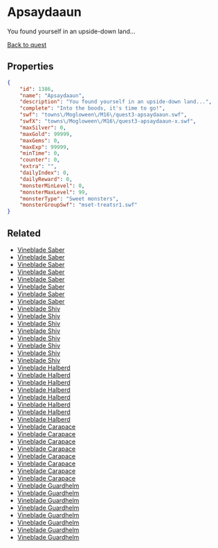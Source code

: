 # Apsaydaaun

You found yourself in an upside-down land...

[Back to quest](../quests.md)

## Properties

```json
{
    "id": 1386,
    "name": "Apsaydaaun",
    "description": "You found yourself in an upside-down land...",
    "complete": "Into the boods, it's time to go!",
    "swf": "towns\/Mogloween\/M16\/quest3-apsaydaaun.swf",
    "swfX": "towns\/Mogloween\/M16\/quest3-apsaydaaun-x.swf",
    "maxSilver": 0,
    "maxGold": 99999,
    "maxGems": 0,
    "maxExp": 99999,
    "minTime": 0,
    "counter": 0,
    "extra": "",
    "dailyIndex": 0,
    "dailyReward": 0,
    "monsterMinLevel": 0,
    "monsterMaxLevel": 99,
    "monsterType": "Sweet monsters",
    "monsterGroupSwf": "mset-treatsr1.swf"
}
```

## Related

- [Vineblade Saber](../items/16397-vineblade-saber.md)
- [Vineblade Saber](../items/16398-vineblade-saber.md)
- [Vineblade Saber](../items/16399-vineblade-saber.md)
- [Vineblade Saber](../items/16400-vineblade-saber.md)
- [Vineblade Saber](../items/16401-vineblade-saber.md)
- [Vineblade Saber](../items/16402-vineblade-saber.md)
- [Vineblade Saber](../items/16403-vineblade-saber.md)
- [Vineblade Saber](../items/16404-vineblade-saber.md)
- [Vineblade Shiv](../items/16405-vineblade-shiv.md)
- [Vineblade Shiv](../items/16406-vineblade-shiv.md)
- [Vineblade Shiv](../items/16407-vineblade-shiv.md)
- [Vineblade Shiv](../items/16408-vineblade-shiv.md)
- [Vineblade Shiv](../items/16409-vineblade-shiv.md)
- [Vineblade Shiv](../items/16410-vineblade-shiv.md)
- [Vineblade Shiv](../items/16411-vineblade-shiv.md)
- [Vineblade Shiv](../items/16412-vineblade-shiv.md)
- [Vineblade Halberd](../items/16413-vineblade-halberd.md)
- [Vineblade Halberd](../items/16414-vineblade-halberd.md)
- [Vineblade Halberd](../items/16415-vineblade-halberd.md)
- [Vineblade Halberd](../items/16416-vineblade-halberd.md)
- [Vineblade Halberd](../items/16417-vineblade-halberd.md)
- [Vineblade Halberd](../items/16418-vineblade-halberd.md)
- [Vineblade Halberd](../items/16419-vineblade-halberd.md)
- [Vineblade Halberd](../items/16420-vineblade-halberd.md)
- [Vineblade Carapace](../items/16421-vineblade-carapace.md)
- [Vineblade Carapace](../items/16422-vineblade-carapace.md)
- [Vineblade Carapace](../items/16423-vineblade-carapace.md)
- [Vineblade Carapace](../items/16424-vineblade-carapace.md)
- [Vineblade Carapace](../items/16425-vineblade-carapace.md)
- [Vineblade Carapace](../items/16426-vineblade-carapace.md)
- [Vineblade Carapace](../items/16427-vineblade-carapace.md)
- [Vineblade Carapace](../items/16428-vineblade-carapace.md)
- [Vineblade Guardhelm](../items/16429-vineblade-guardhelm.md)
- [Vineblade Guardhelm](../items/16430-vineblade-guardhelm.md)
- [Vineblade Guardhelm](../items/16431-vineblade-guardhelm.md)
- [Vineblade Guardhelm](../items/16432-vineblade-guardhelm.md)
- [Vineblade Guardhelm](../items/16433-vineblade-guardhelm.md)
- [Vineblade Guardhelm](../items/16434-vineblade-guardhelm.md)
- [Vineblade Guardhelm](../items/16435-vineblade-guardhelm.md)
- [Vineblade Guardhelm](../items/16436-vineblade-guardhelm.md)

